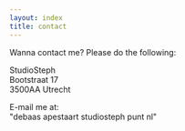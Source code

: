 ```yaml
---
layout: index
title: contact
---
```


Wanna contact me? Please do the following: 


StudioSteph<br/>
Bootstraat 17<br/>
3500AA Utrecht

E-mail me at: <br/>
"debaas apestaart studiosteph punt nl"



